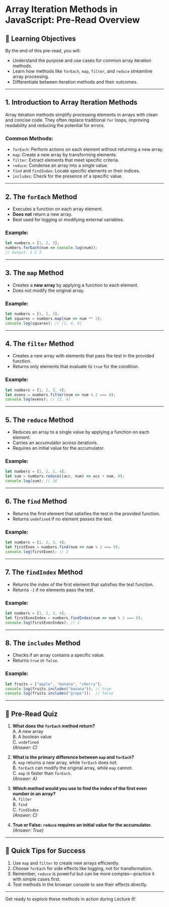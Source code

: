 # Array Iteration Methods in JavaScript: Pre-Read Overview

## 🎯 Learning Objectives

By the end of this pre-read, you will:

- Understand the purpose and use cases for common array iteration methods.
- Learn how methods like `forEach`, `map`, `filter`, and `reduce` streamline array processing.
- Differentiate between iteration methods and their outcomes.

---

## **1. Introduction to Array Iteration Methods**

Array iteration methods simplify processing elements in arrays with clean and concise code. They often replace traditional `for` loops, improving readability and reducing the potential for errors.

### Common Methods:
- `forEach`: Perform actions on each element without returning a new array.
- `map`: Create a new array by transforming elements.
- `filter`: Extract elements that meet specific criteria.
- `reduce`: Condense an array into a single value.
- `find` and `findIndex`: Locate specific elements or their indices.
- `includes`: Check for the presence of a specific value.

---

## **2. The `forEach` Method**

- Executes a function on each array element.
- **Does not** return a new array.
- Best used for logging or modifying external variables.

### Example:
```javascript
let numbers = [1, 2, 3];
numbers.forEach(num => console.log(num)); 
// Output: 1 2 3
```

---

## **3. The `map` Method**

- Creates a **new array** by applying a function to each element.
- Does not modify the original array.

### Example:
```javascript
let numbers = [1, 2, 3];
let squares = numbers.map(num => num ** 2);
console.log(squares); // [1, 4, 9]
```

---

## **4. The `filter` Method**

- Creates a new array with elements that pass the test in the provided function.
- Returns only elements that evaluate to `true` for the condition.

### Example:
```javascript
let numbers = [1, 2, 3, 4];
let evens = numbers.filter(num => num % 2 === 0);
console.log(evens); // [2, 4]
```

---

## **5. The `reduce` Method**

- Reduces an array to a single value by applying a function on each element.
- Carries an accumulator across iterations.
- Requires an initial value for the accumulator.

### Example:
```javascript
let numbers = [1, 2, 3, 4];
let sum = numbers.reduce((acc, num) => acc + num, 0);
console.log(sum); // 10
```

---

## **6. The `find` Method**

- Returns the first element that satisfies the test in the provided function.
- Returns `undefined` if no element passes the test.

### Example:
```javascript
let numbers = [1, 2, 3, 4];
let firstEven = numbers.find(num => num % 2 === 0);
console.log(firstEven); // 2
```

---

## **7. The `findIndex` Method**

- Returns the index of the first element that satisfies the test function.
- Returns `-1` if no elements pass the test.

### Example:
```javascript
let numbers = [1, 2, 3, 4];
let firstEvenIndex = numbers.findIndex(num => num % 2 === 0);
console.log(firstEvenIndex); // 1
```

---

## **8. The `includes` Method**

- Checks if an array contains a specific value.
- Returns `true` or `false`.

### Example:
```javascript
let fruits = ["apple", "banana", "cherry"];
console.log(fruits.includes("banana")); // true
console.log(fruits.includes("grape"));  // false
```

---

## 📝 Pre-Read Quiz

1. **What does the `forEach` method return?**  
   A. A new array  
   B. A boolean value  
   C. `undefined`  
   *(Answer: C)*

2. **What is the primary difference between `map` and `forEach`?**  
   A. `map` returns a new array, while `forEach` does not.  
   B. `forEach` can modify the original array, while `map` cannot.  
   C. `map` is faster than `forEach`.  
   *(Answer: A)*

3. **Which method would you use to find the index of the first even number in an array?**  
   A. `filter`  
   B. `find`  
   C. `findIndex`  
   *(Answer: C)*

4. **True or False: `reduce` requires an initial value for the accumulator.**  
   *(Answer: True)*

---

## 🚀 Quick Tips for Success

1. Use `map` and `filter` to create new arrays efficiently.
2. Choose `forEach` for side effects like logging, not for transformation.
3. Remember, `reduce` is powerful but can be more complex—practice it with simple cases first.
4. Test methods in the browser console to see their effects directly.

---

Get ready to explore these methods in action during Lecture 6!
